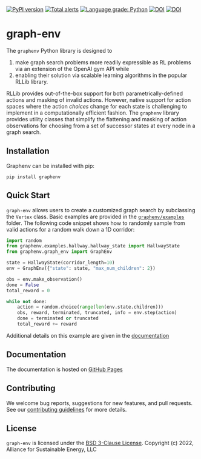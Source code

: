 [![PyPI version](https://badge.fury.io/py/graphenv.svg)](https://badge.fury.io/py/graphenv)
[![Total alerts](https://img.shields.io/lgtm/alerts/g/NREL/graph-env.svg?logo=lgtm&logoWidth=18)](https://lgtm.com/projects/g/NREL/graph-env/alerts/)
[![Language grade: Python](https://img.shields.io/lgtm/grade/python/g/NREL/graph-env.svg?logo=lgtm&logoWidth=18)](https://lgtm.com/projects/g/NREL/graph-env/context:python)
[![DOI](https://zenodo.org/badge/470330187.svg)](https://zenodo.org/badge/latestdoi/470330187)
[![DOI](https://joss.theoj.org/papers/10.21105/joss.04621/status.svg)](https://doi.org/10.21105/joss.04621)


# graph-env

The `graphenv` Python library is designed to
1) make graph search problems more readily expressible as RL problems via an extension of the OpenAI gym API while
2) enabling their solution via scalable learning algorithms in the popular RLLib library.

RLLib provides out-of-the-box support for both parametrically-defined actions and masking of invalid actions. However, native support for action spaces where the action _choices_ change for each state is challenging to implement in a computationally efficient fashion. The `graphenv` library provides utility classes that simplify the flattening and masking of action observations for choosing from a set of successor states at every node in a graph search.

## Installation

Graphenv can be installed with pip:
```
pip install graphenv
```

## Quick Start

`graph-env` allows users to create a customized graph search by subclassing the `Vertex` class. Basic examples are provided in the [`graphenv/examples`](graphenv/examples) folder. The following code snippet shows how to randomly sample from valid actions for a random walk down a 1D corridor:

```python
import random
from graphenv.examples.hallway.hallway_state import HallwayState
from graphenv.graph_env import GraphEnv

state = HallwayState(corridor_length=10)
env = GraphEnv({"state": state, "max_num_children": 2})

obs = env.make_observation()
done = False
total_reward = 0

while not done:
    action = random.choice(range(len(env.state.children)))
    obs, reward, terminated, truncated, info = env.step(action)
    done = terminated or truncated
    total_reward += reward
```

Additional details on this example are given in the [documentation](https://nrel.github.io/graph-env/examples/hallway.html)


## Documentation

The documentation is hosted on [GitHub Pages](https://nrel.github.io/graph-env/)


## Contributing

We welcome bug reports, suggestions for new features, and pull requests. See our [contributing guidelines](CONTRIBUTING.md) for more details.

## License

`graph-env` is licensed under the [BSD 3-Clause License](LICENSE).
Copyright (c) 2022, Alliance for Sustainable Energy, LLC
